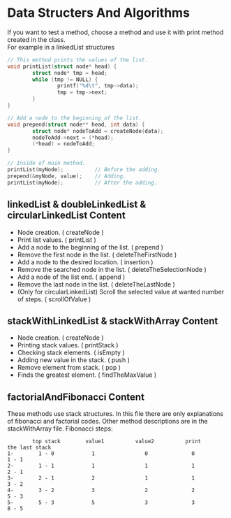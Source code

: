  # Data Structers And Algorithms
If you want to test a method, choose a method and use it with print method created in the class. <br/>
For example in a linkedList structures
```c
// This method prints the values of the list.
void printList(struct node* head) {
        struct node* tmp = head;
        while (tmp != NULL) {
                printf("%d\t", tmp->data);
                tmp = tmp->next;
        }
}

// Add a node to the beginning of the list.
void prepend(struct node** head, int data) {
        struct node* nodeToAdd = createNode(data);
        nodeToAdd->next = (*head);
        (*head) = nodeToAdd;
}

// Inside of main method.
printList(myNode);          // Before the adding.
prepend(&myNode, value);    // Adding.
printList(myNode);          // After the adding.
```

## linkedList & doubleLinkedList & circularLinkedList Content
- Node creation. ( createNode )
- Print list values. ( printList )
- Add a node to the beginning of the list. ( prepend )
- Remove the first node in the list. ( deleteTheFirstNode )
- Add a node to the desired location. ( insertion )
- Remove the searched node in the list. ( deleteTheSelectionNode )
- Add a node of the list end. ( append )
- Remove the last node in the list. ( deleteTheLastNode )
- (Only for circularLinkedList) Scroll the selected value at wanted number of steps. ( scrollOfValue )

## stackWithLinkedList & stackWithArray Content
- Node creation. ( createNode )
- Printing stack values. ( printStack )
- Checking stack elements. ( isEmpty )
- Adding new value in the stack. ( push )
- Remove element from stack. ( pop )
- Finds the greatest element. ( findTheMaxValue )

## factorialAndFibonacci Content
These methods use stack structures. In this file there are only explanations of fibonacci and factorial codes. Other method descriptions are in the stackWithArray file.
Fibonacci steps:
```
        top stack        value1          value2          print           the last stack
1-        1 - 0            1                0              0                 1 - 1
2-        1 - 1            1                1              1                 2 - 1
3-        2 - 1            2                1              1                 3 - 2
4-        3 - 2            3                2              2                 5 - 3
5-        5 - 3            5                3              3                 8 - 5
```